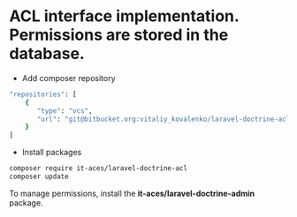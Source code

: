 # ACL interface implementation. Permissions are stored in the database.

* Add composer repository

```BASH
"repositories": [
    {
       "type": "vcs",
       "url": "git@bitbucket.org:vitaliy_kovalenko/laravel-doctrine-acl.git"
    }
]
```

* Install packages

```BASH
composer require it-aces/laravel-doctrine-acl
composer update
```

To manage permissions, install the **it-aces/laravel-doctrine-admin** package.
